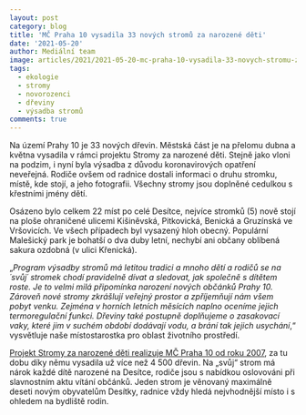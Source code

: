 ```yaml
---
layout: post
category: blog
title: 'MČ Praha 10 vysadila 33 nových stromů za narozené děti'
date: '2021-05-20'
author: Mediální team
image: articles/2021/2021-05-20-mc-praha-10-vysadila-33-novych-stromu-za-narozene-deti.jpg
tags:
  - ekologie
  - stromy
  - novorozenci
  - dřeviny
  - výsadba stromů
comments: true
---
```


Na území Prahy 10 je 33 nových dřevin. Městská část je na přelomu dubna a května vysadila v rámci projektu Stromy za narozené děti. Stejně jako vloni na podzim, i nyní byla výsadba z důvodu koronavirových opatření neveřejná. Rodiče ovšem od radnice dostali informaci o druhu stromku, místě, kde stojí, a jeho fotografii. Všechny stromy jsou doplněné cedulkou s křestními jmény dětí.

Osázeno bylo celkem 22 míst po celé Desítce, nejvíce stromků (5) nově stojí na ploše ohraničené ulicemi Kišiněvská, Pitkovická, Benická a Gruzínská ve Vršovicích. Ve všech případech byl vysazený hloh obecný. Populární Malešický park je bohatší o dva duby letní, nechybí ani občany oblíbená sakura ozdobná (v ulici Křenická).

„_Program výsadby stromů má letitou tradici a mnoho dětí a rodičů se na ´svůj´ stromek chodí pravidelně dívat a sledovat, jak společně s dítětem roste. Je to velmi milá připomínka narození nových občánků Prahy 10. Zároveň nové stromy zkrášlují veřejný prostor a zpříjemňují nám všem pobyt venku. Zejména v horních letních měsících naplno oceníme jejich termoregulační funkci. Dřeviny také postupně doplňujeme o zasakovací vaky, které jim v suchém období dodávají vodu, a brání tak jejich usychání_,“ vysvětluje naše místostarostka pro oblast životního prostředí.

[Projekt Stromy za narozené děti realizuje MČ Praha 10 od roku 2007](https://verejneprostory.cz/aktivity-a-verejne-prostory/menime-verejne-prostory/stromy-za-narozene-deti.aspx), za tu dobu díky němu vysadila už více než 4 500 dřevin. Na „svůj“ strom má nárok každé dítě narozené na Desítce, rodiče jsou s nabídkou oslovováni při slavnostním aktu vítání občánků. Jeden strom je věnovaný maximálně deseti novým obyvatelům Desítky, radnice vždy hledá nejvhodnější místo i s ohledem na bydliště rodin.
